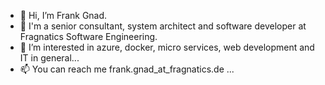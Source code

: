 - 👋 Hi, I’m Frank Gnad.
- 🏢 I'm a senior consultant, system architect and software developer at Fragnatics Software Engineering.
- 👀 I’m interested in azure, docker, micro services, web development and IT in general...
- 📫 You can reach me frank.gnad_at_fragnatics.de ...
